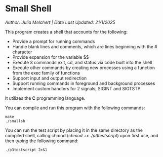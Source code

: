 # Small Shell 
*Author: Julia Melchert | Date Last Updated: 21/1/2025*

This program creates a shell that accounts for the following:
* Provide a prompt for running commands
* Handle blank lines and comments, which are lines beginning with the # character
* Provide expansion for the variable $$
* Execute 3 commands exit, cd, and status via code built into the shell
* Execute other commands by creating new processes using a function from the exec family of functions
* Support input and output redirection
* Support running commands in foreground and background processes
* Implement custom handlers for 2 signals, SIGINT and SIGTSTP

It utilizes the **C** programming language.

You can compile and run this program with the following commands:
```
make
./smallsh
```

You can run the test script by placing it in the same directory as the compiled shell, calling chmod (*chmod +x ./p3testscript*) upon first use, and then typing the following command:
```
./p3testscript 2>&1
```